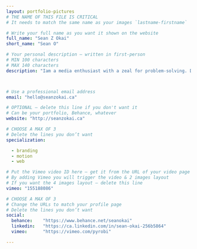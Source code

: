 ```yaml
---
layout: portfolio-pictures
# THE NAME OF THIS FILE IS CRITICAL
# It needs to match the same name as your images `lastname-firstname`

# Write your full name as you want it shown on the website
full_name: "Sean Z Okai"
short_name: "Sean O"

# Your personal description — written in first-person
# MIN 100 characters
# MAX 140 characters
description: "Iam a media enthusiast with a zeal for problem-solving. Digital handyman by day, pixel seller at night. Also a highly ranked wafer connoisseur"



# Use a professional email address
email: "hello@seanzokai.ca"

# OPTIONAL — delete this line if you don't want it
# Can be your portfolio, Behance, whatever
website: "http://seanzokai.ca"

# CHOOSE A MAX OF 3
# Delete the lines you don’t want
specialization:

  - branding
  - motion
  - web

# Put the Vimeo video ID here — get it from the URL of your video page
# By adding Vimeo you will trigger the video & 2 images layout
# If you want the 4 images layout — delete this line
vimeo: "155188086"

# CHOOSE A MAX OF 3
# Change the URLs to match your profile page
# Delete the lines you don’t want
social:
  behance:    "https://www.behance.net/seanokai"
  linkedin:   "https://ca.linkedin.com/in/sean-okai-256b5864"
  vimeo:      "https://vimeo.com/pyrobi"

---
```

